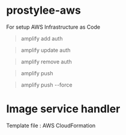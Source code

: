 # prostylee-aws
For setup AWS Infrastructure as Code


> amplify add auth

> amplify update auth

> amplify remove auth


> amplify push

> amplify push --force



# Image service handler

Template file : AWS CloudFormation
